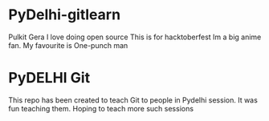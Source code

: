 # PyDelhi-gitlearn
Pulkit Gera
I love doing open source
This is for hacktoberfest
Im a big anime fan. My favourite is One-punch man
# PyDELHI Git 
This repo has been created to teach Git to people in Pydelhi session. It was fun teaching them. Hoping to teach more such sessions
